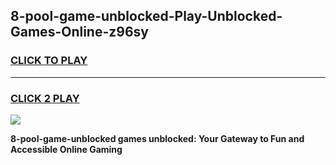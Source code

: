 
## 8-pool-game-unblocked-Play-Unblocked-Games-Online-z96sy
<h3>
<a href="https://premium76.site?title=8-pool-game-unblocked&ref=25A">CLICK TO PLAY</a></h3>
<hr>

<h3>
<a href="https://premium76.site?title=8-pool-game-unblocked&ref=25A">CLICK 2 PLAY</a>
  
</h3>

<a href="https://premium76.site?title=8-pool-game-unblocked&ref=25A"><img src="https://clearcache.store/games.png"></a>


**8-pool-game-unblocked games unblocked: Your Gateway to Fun and Accessible Online Gaming**
